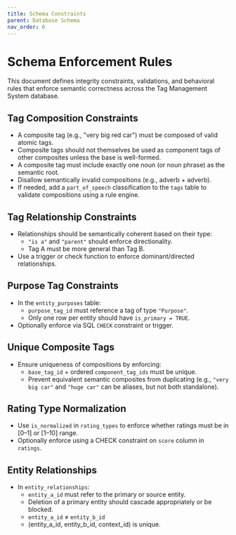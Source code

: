 ```yaml
---
title: Schema Constraints
parent: Database Schema
nav_order: 6
---
```

# Schema Enforcement Rules

This document defines integrity constraints, validations, and behavioral rules that enforce semantic correctness across the Tag Management System database.

## Tag Composition Constraints

- A composite tag (e.g., "very big red car") must be composed of valid atomic tags.
- Composite tags should not themselves be used as component tags of other composites unless the base is well-formed.
- A composite tag must include exactly one noun (or noun phrase) as the semantic root.
- Disallow semantically invalid compositions (e.g., adverb + adverb).
- If needed, add a `part_of_speech` classification to the `tags` table to validate compositions using a rule engine.

## Tag Relationship Constraints

- Relationships should be semantically coherent based on their type:
	- `"is a"` and `"parent"` should enforce directionality.
	- Tag A must be more general than Tag B.
- Use a trigger or check function to enforce dominant/directed relationships.

## Purpose Tag Constraints

- In the `entity_purposes` table:
	- `purpose_tag_id` must reference a tag of type `"Purpose"`.
	- Only one row per entity should have `is_primary = TRUE`.
- Optionally enforce via SQL `CHECK` constraint or trigger.

## Unique Composite Tags

- Ensure uniqueness of compositions by enforcing:
	- `base_tag_id` + ordered `component_tag_ids` must be unique.
	- Prevent equivalent semantic composites from duplicating (e.g., `"very big car"` and `"huge car"` can be aliases, but not both standalone).

## Rating Type Normalization

- Use `is_normalized` in `rating_types` to enforce whether ratings must be in [0–1] or [1–10] range.
- Optionally enforce using a CHECK constraint on `score` column in `ratings`.

## Entity Relationships

- In `entity_relationships`:
	- `entity_a_id` must refer to the primary or source entity.
	- Deletion of a primary entity should cascade appropriately or be blocked.
	- `entity_a_id` ≠ `entity_b_id`
	- (entity_a_id, entity_b_id, context_id) is unique.

